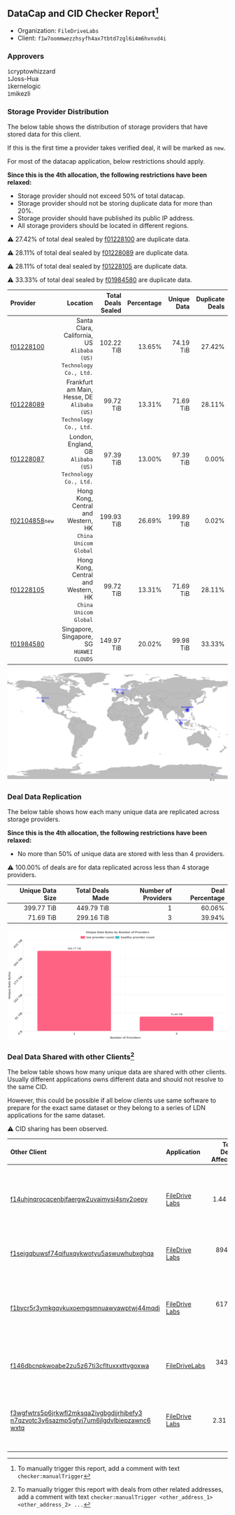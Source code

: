 ## DataCap and CID Checker Report[^1]
 - Organization: `FileDriveLabs`
 - Client: `f1w7oommwezzhsyfh4ax7tbtd7zgl6i4m6hvnvd4i`
### Approvers
`1`cryptowhizzard<br/>`1`Joss-Hua<br/>`1`kernelogic<br/>`1`mikezli

### Storage Provider Distribution
The below table shows the distribution of storage providers that have stored data for this client.

If this is the first time a provider takes verified deal, it will be marked as `new`.

For most of the datacap application, below restrictions should apply.

**Since this is the 4th allocation, the following restrictions have been relaxed:**
 - Storage provider should not exceed 50% of total datacap.
 - Storage provider should not be storing duplicate data for more than 20%.
 - Storage provider should have published its public IP address.
 - All storage providers should be located in different regions.

⚠️ 27.42% of total deal sealed by [f01228100](https://filfox.info/en/address/f01228100) are duplicate data.

⚠️ 28.11% of total deal sealed by [f01228089](https://filfox.info/en/address/f01228089) are duplicate data.

⚠️ 28.11% of total deal sealed by [f01228105](https://filfox.info/en/address/f01228105) are duplicate data.

⚠️ 33.33% of total deal sealed by [f01984580](https://filfox.info/en/address/f01984580) are duplicate data.

| Provider                                                    |                                                             Location | Total Deals Sealed | Percentage | Unique Data | Duplicate Deals |
| :---------------------------------------------------------- | -------------------------------------------------------------------: | -----------------: | ---------: | ----------: | --------------: |
| [f01228100](https://filfox.info/en/address/f01228100)       |  Santa Clara, California, US<br/>`Alibaba (US) Technology Co., Ltd.` |         102.22 TiB |     13.65% |   74.19 TiB |          27.42% |
| [f01228089](https://filfox.info/en/address/f01228089)       | Frankfurt am Main, Hesse, DE<br/>`Alibaba (US) Technology Co., Ltd.` |          99.72 TiB |     13.31% |   71.69 TiB |          28.11% |
| [f01228087](https://filfox.info/en/address/f01228087)       |          London, England, GB<br/>`Alibaba (US) Technology Co., Ltd.` |          97.39 TiB |     13.00% |   97.39 TiB |           0.00% |
| [f02104858](https://filfox.info/en/address/f02104858)`new`  |         Hong Kong, Central and Western, HK<br/>`China Unicom Global` |         199.93 TiB |     26.69% |  199.89 TiB |           0.02% |
| [f01228105](https://filfox.info/en/address/f01228105)       |         Hong Kong, Central and Western, HK<br/>`China Unicom Global` |          99.72 TiB |     13.31% |   71.69 TiB |          28.11% |
| [f01984580](https://filfox.info/en/address/f01984580)       |                         Singapore, Singapore, SG<br/>`HUAWEI CLOUDS` |         149.97 TiB |     20.02% |   99.98 TiB |          33.33% |

<img src="https://raw.githubusercontent.com/data-preservation-programs/filplus-checker-assets/main/filecoin-project/filecoin-plus-large-datasets/issues/1626/1681896186683.png"/>

### Deal Data Replication
The below table shows how each many unique data are replicated across storage providers.


**Since this is the 4th allocation, the following restrictions have been relaxed:**
- No more than 50% of unique data are stored with less than 4 providers.

⚠️ 100.00% of deals are for data replicated across less than 4 storage providers.

| Unique Data Size | Total Deals Made | Number of Providers | Deal Percentage |
| ---------------: | ---------------: | ------------------: | --------------: |
|       399.77 TiB |       449.79 TiB |                   1 |          60.06% |
|        71.69 TiB |       299.16 TiB |                   3 |          39.94% |

<img src="https://raw.githubusercontent.com/data-preservation-programs/filplus-checker-assets/main/filecoin-project/filecoin-plus-large-datasets/issues/1626/1681896187460.png"/>

### Deal Data Shared with other Clients[^3]
The below table shows how many unique data are shared with other clients.
Usually different applications owns different data and should not resolve to the same CID.

However, this could be possible if all below clients use same software to prepare for the exact same dataset or they belong to a series of LDN applications for the same dataset.

⚠️ CID sharing has been observed.

| Other Client                                                                                                                                                                                                              | Application                                                                                    | Total Deals Affected | Unique CIDs | Approvers                                                                                                                                     |
| :------------------------------------------------------------------------------------------------------------------------------------------------------------------------------------------------------------------------ | :--------------------------------------------------------------------------------------------- | -------------------: | ----------: | :-------------------------------------------------------------------------------------------------------------------------------------------- |
| [f14uhjnqrocqcenbjfaergw2uvaimysi4snv2oepy](https://filfox.info/en/address/f14uhjnqrocqcenbjfaergw2uvaimysi4snv2oepy)                                                                                                     | [FileDrive Labs](https://github.com/filecoin-project/filecoin-plus-large-datasets/issues/1267) |             1.44 PiB |      11,984 | `1`1ane-1<br/>`3`cryptowhizzard<br/>`1`Joss-Hua<br/>`3`kernelogic<br/>`1`NDLABS-OFFICE<br/>`1`newwebgroup<br/>`1`stcouldlisa<br/>`1`steven004 |
| [f1sejgqbuwsf74qifuxqykwotyu5aswuwhubxghqa](https://filfox.info/en/address/f1sejgqbuwsf74qifuxqykwotyu5aswuwhubxghqa)                                                                                                     | [FileDrive Labs](https://github.com/filecoin-project/filecoin-plus-large-datasets/issues/1268) |           894.05 TiB |      11,333 | `5`cryptowhizzard<br/>`2`Joss-Hua<br/>`3`kernelogic<br/>`2`newwebgroup<br/>`1`stcouldlisa                                                     |
| [f1bycr5r3ymkgqvkuxoemgsmnuawyawptwj44mqdi](https://filfox.info/en/address/f1bycr5r3ymkgqvkuxoemgsmnuawyawptwj44mqdi)                                                                                                     | [FileDrive Labs](https://github.com/filecoin-project/filecoin-plus-large-datasets/issues/1266) |           617.49 TiB |      10,196 | `1`1ane-1<br/>`2`cryptowhizzard<br/>`1`Joss-Hua<br/>`2`kernelogic<br/>`1`NDLABS-OFFICE<br/>`1`newwebgroup<br/>`1`stcouldlisa<br/>`1`steven004 |
| [f146dbcnpkwoabe2zu5z67ti3cfltuxxxttvgoxwa](https://filfox.info/en/address/f146dbcnpkwoabe2zu5z67ti3cfltuxxxttvgoxwa)                                                                                                     | [FileDriveLabs](https://github.com/filecoin-project/filecoin-plus-large-datasets/issues/1627)  |           343.11 TiB |       6,192 | `1`a1991car<br/>`1`cryptowhizzard<br/>`1`kernelogic<br/>`1`luobin544<br/>`1`SuperChaiChai<br/>`1`TimGuo7                                      |
| [f3wgfwtrs5p6jrkwfl2mksqa2ivgbgdjjrhjbefy3<br/>n7qzvotc3y6sazmp5gfyj7um6jlgdvlbiepzawnc6<br/>wxtq](https://filfox.info/en/address/f3wgfwtrs5p6jrkwfl2mksqa2ivgbgdjjrhjbefy3n7qzvotc3y6sazmp5gfyj7um6jlgdvlbiepzawnc6wxtq) | [FileDrive Labs](https://github.com/filecoin-project/filecoin-plus-large-datasets/issues/453)  |             2.31 TiB |          54 | `1`GaryGJG<br/>`1`IreneYoung<br/>`3`Joss-Hua<br/>`1`liyunzhi-666<br/>`1`MegTei<br/>`1`MetaWaveInfo<br/>`3`newwebgroup<br/>`2`psh0691          |

[^1]: To manually trigger this report, add a comment with text `checker:manualTrigger`

[^2]: Deals from those addresses are combined into this report as they are specified with `checker:manualTrigger`

[^3]: To manually trigger this report with deals from other related addresses, add a comment with text `checker:manualTrigger <other_address_1> <other_address_2> ...`
